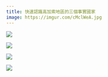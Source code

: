 ```yaml
---
title: 快速認識高加索地區的三個事實國家
image: https://imgur.com/cMclWeA.jpg
---
```


![](https://imgur.com/cMclWeA.jpg)

![](https://imgur.com/Ysjkqfp.jpg)

![](https://imgur.com/jNFfs9V.jpg)

![](https://imgur.com/WFeECfT.jpg)